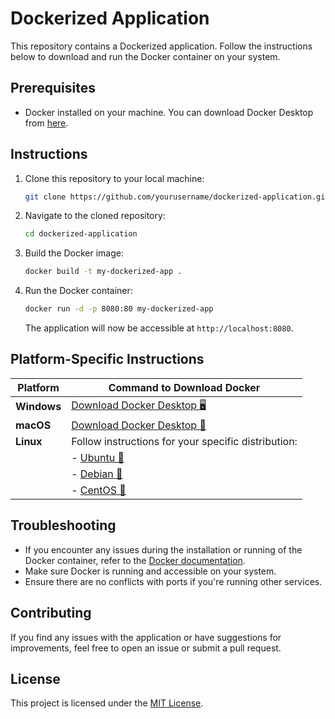 


# Dockerized Application

This repository contains a Dockerized application. Follow the instructions below to download and run the Docker container on your system.

## Prerequisites

- Docker installed on your machine. You can download Docker Desktop from [here](https://www.docker.com/products/docker-desktop).

## Instructions

1. Clone this repository to your local machine:

   ```bash
   git clone https://github.com/yourusername/dockerized-application.git
   ```

2. Navigate to the cloned repository:

   ```bash
   cd dockerized-application
   ```

3. Build the Docker image:

   ```bash
   docker build -t my-dockerized-app .
   ```

4. Run the Docker container:

   ```bash
   docker run -d -p 8080:80 my-dockerized-app
   ```

   The application will now be accessible at `http://localhost:8080`.

## Platform-Specific Instructions

| Platform    | Command to Download Docker                                   |
|-------------|--------------------------------------------------------------|
| **Windows** | [Download Docker Desktop 🖥️](https://www.docker.com/products/docker-desktop) |
| **macOS**   | [Download Docker Desktop 🍏](https://www.docker.com/products/docker-desktop) |
| **Linux**   | Follow instructions for your specific distribution:           |
|             | - [Ubuntu 🐧](https://docs.docker.com/engine/install/ubuntu/)   |
|             | - [Debian 🐧](https://docs.docker.com/engine/install/debian/)   |
|             | - [CentOS 🐧](https://docs.docker.com/engine/install/centos/)   |

## Troubleshooting

- If you encounter any issues during the installation or running of the Docker container, refer to the [Docker documentation](https://docs.docker.com/).
- Make sure Docker is running and accessible on your system.
- Ensure there are no conflicts with ports if you're running other services.

## Contributing

If you find any issues with the application or have suggestions for improvements, feel free to open an issue or submit a pull request.

## License

This project is licensed under the [MIT License](LICENSE).
```

